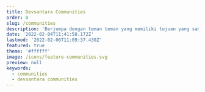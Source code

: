 ```yaml
---
title: Devsantara Communities
order: 0
slug: /communities
description: 'Berjumpa dengan teman teman yang memiliki tujuan yang sama seperti kamu, bangun jaringan dengan mereka'
date: '2022-02-04T11:41:58.172Z'
lastmod: '2022-02-06T11:09:37.430Z'
featured: true
theme: '#ffffff'
image: /icons/feature-communities.svg
preview: null
keywords:
  - communities
  - devsantara communities
---
```


